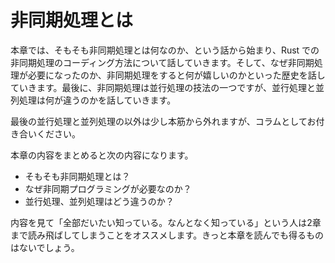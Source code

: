 # 非同期処理とは

本章では、そもそも非同期処理とは何なのか、という話から始まり、Rust での非同期処理のコーディング方法について話していきます。そして、なぜ非同期処理が必要になったのか、非同期処理をすると何が嬉しいのかといった歴史を話していきます。最後に、非同期処理は並行処理の技法の一つですが、並行処理と並列処理は何が違うのかを話していきます。

最後の並行処理と並列処理の以外は少し本筋から外れますが、コラムとしてお付き合いください。

本章の内容をまとめると次の内容になります。

- そもそも非同期処理とは？
- なぜ非同期プログラミングが必要なのか？
- 並行処理、並列処理はどう違うのか？

内容を見て「全部だいたい知っている。なんとなく知っている」という人は2章まで読み飛ばしてしまうことをオススメします。きっと本章を読んでも得るものはないでしょう。
